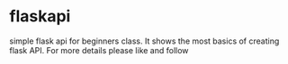 # flaskapi
simple flask api for beginners class. It shows the most basics of creating flask API. For more details please like and follow